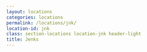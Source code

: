 ```yaml
---
layout: locations
categories: locations
permalink: /locations/jnk/
location-id: jnk
class: section-locations location-jnk header-light
title: Jenks
---
```

